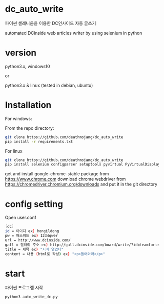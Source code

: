 ﻿# dc_auto_write
파이썬 셀레니움을 이용한 DC인사이드 자동 글쓰기

automated DCinside web articles writer by using selenium in python


# version
python3.x, windows10

or

python3.x & linux (tested in debian, ubuntu)


# Installation

For windows:

From the repo directory:
```bash
git clone https://github.com/deathmojang/dc_auto_write
pip install -r requirements.txt
```

For linux
```bash
git clone https://github.com/deathmojang/dc_auto_write
pip install selenium configparser setuptools pyvirtual PyVirtualDisplay
```
get and install google-chrome-stable package from https://www.chrome.com
download chrome webdriver from https://chromedriver.chromium.org/downloads and put it in the git directory


# config setting
Open user.conf
```bash
[dc]
id = 아이디 ex) hongildong
pw = 패스워드 ex) 1234qwer
url = http://www.dcinside.com/
gall = 갤러리 주소 ex) http://gall.dcinside.com/board/write/?id=teamfortress2
title = 제목 ex) "서버 열었다"
content = 내용 (html로 작성) ex) "<p>들어와라</p>"
```

# start
파이썬 프로그램 시작
```bash
python3 auto_write_dc.py
```

# 
